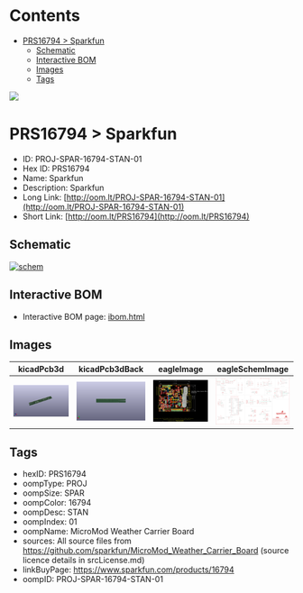 



Contents
========

* [PRS16794 > Sparkfun](#prs16794--sparkfun)
	* [Schematic](#schematic)
	* [Interactive BOM](#interactive-bom)
	* [Images](#images)
	* [Tags](#tags)
  
![][im]
# PRS16794 > Sparkfun

- ID: PROJ-SPAR-16794-STAN-01
- Hex ID: PRS16794
- Name: Sparkfun
- Description: Sparkfun
- Long Link: [http://oom.lt/PROJ-SPAR-16794-STAN-01](http://oom.lt/PROJ-SPAR-16794-STAN-01)
- Short Link: [http://oom.lt/PRS16794](http://oom.lt/PRS16794)

## Schematic
  
[![schem](eagleSchemImage.png)](eagleSchemImage.png)
## Interactive BOM

- Interactive BOM page: [ibom.html](https://htmlpreview.github.io/?https://github.com/oomlout/oomlout_OOMP_projects/blob/main/PROJ-SPAR-16794-STAN-01/kicad/bom/ibom.html)

## Images
  
  

|kicadPcb3d|kicadPcb3dBack|eagleImage|eagleSchemImage|
| :---: | :---: | :---: | :---: |
|[![kicadPcb3d](kicadPcb3d_140.png)](kicadPcb3d.png)|[![kicadPcb3dBack](kicadPcb3dBack_140.png)](kicadPcb3dBack.png)|[![eagleImage](eagleImage_140.png)](eagleImage.png)|[![eagleSchemImage](eagleSchemImage_140.png)](eagleSchemImage.png)|

## Tags

- hexID: PRS16794
- oompType: PROJ
- oompSize: SPAR
- oompColor: 16794
- oompDesc: STAN
- oompIndex: 01
- oompName: MicroMod Weather Carrier Board
- sources: All source files from https://github.com/sparkfun/MicroMod_Weather_Carrier_Board (source licence details in srcLicense.md)
- linkBuyPage: https://www.sparkfun.com/products/16794
- oompID: PROJ-SPAR-16794-STAN-01



[im]: kicadPcb3d_450.png
